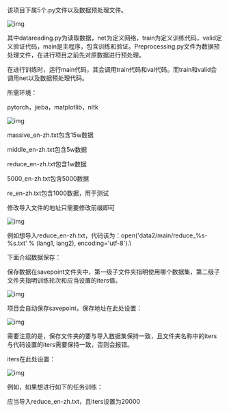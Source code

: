 该项目下属5个.py文件以及数据预处理文件。

![img](file:///C:/Users/17999/AppData/Local/Temp/msohtmlclip1/01/clip_image002.jpg)

其中datareading.py为读取数据，net为定义网络，train为定义训练代码，valid定义验证代码，main是主程序，包含训练和验证。Preprocessing.py文件为数据预处理文件，在进行项目之前先对原数据进行预处理。

在进行训练时，运行main代码，其会调用train代码和val代码。而train和valid会调用net以及数据预处理代码。

所需环境：

pytorch，jieba，matplotlib，nltk

![img](file:///C:/Users/17999/AppData/Local/Temp/msohtmlclip1/01/clip_image004.jpg)

massive_en-zh.txt包含15w数据

middle_en-zh.txt包含5w数据

reduce_en-zh.txt包含1w数据

5000_en-zh.txt包含5000数据

re_en-zh.txt包含1000数据，用于测试



修改导入文件的地址只需要修改前缀即可

![img](file:///C:/Users/17999/AppData/Local/Temp/msohtmlclip1/01/clip_image006.jpg)

例如想导入reduce_en-zh.txt，代码该为：open('data2/main/reduce_%s-%s.txt' % (lang1, lang2), encoding='utf-8').\

 

 

 

 

下面介绍数据保存：

保存数据在savepoint文件夹中，第一级子文件夹指明使用哪个数据集，第二级子文件夹指明训练轮次和应当设置的iters值。

![img](file:///C:/Users/17999/AppData/Local/Temp/msohtmlclip1/01/clip_image008.jpg)

 

项目会自动保存savepoint，保存地址在此处设置：

![img](file:///C:/Users/17999/AppData/Local/Temp/msohtmlclip1/01/clip_image010.jpg)

需要注意的是，保存文件夹的要与导入数据集保持一致，且文件夹名称中的iters与代码设置的iters需要保持一致，否则会报错。

 

iters在此处设置：

![img](file:///C:/Users/17999/AppData/Local/Temp/msohtmlclip1/01/clip_image012.jpg)

例如，如果想进行如下的任务训练：

应当导入reduce_en-zh.txt，且iters设置为20000

 